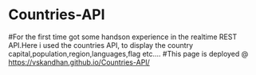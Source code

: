 # Countries-API
#For the first time got some handson experience in the realtime REST API.Here i used the countries API, to display the country capital,population,region,languages,flag etc....
#This page is deployed @ https://vskandhan.github.io/Countries-API/
